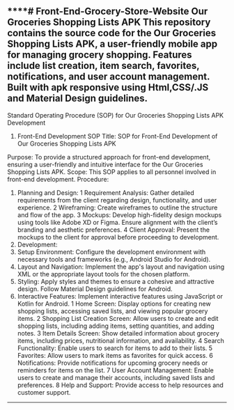 ****# Front-End-Grocery-Store-Website
Our Groceries Shopping Lists APK This repository contains the source code for the Our Groceries Shopping Lists APK, a user-friendly mobile app for managing grocery shopping. Features include list creation, item search, favorites, notifications, and user account management. Built with apk responsive using Html,CSS/.JS and Material Design guidelines.
-----------------
Standard Operating Procedure (SOP) for Our Groceries Shopping Lists APK Development

1. Front-End Development SOP
Title: SOP for Front-End Development of Our Groceries Shopping Lists APK

Purpose:
To provide a structured approach for front-end development, ensuring a user-friendly and intuitive interface for the Our Groceries Shopping Lists APK.
Scope:
This SOP applies to all personnel involved in front-end development.
Procedure:
1.	Planning and Design:
1	Requirement Analysis: Gather detailed requirements from the client regarding design, functionality, and user experience.
2	Wireframing: Create wireframes to outline the structure and flow of the app.
3	Mockups: Develop high-fidelity design mockups using tools like Adobe XD or Figma. Ensure alignment with the client’s branding and aesthetic preferences.
4	Client Approval: Present the mockups to the client for approval before proceeding to development.
2. Development:
3. Setup Environment: Configure the development environment with necessary tools and frameworks (e.g., Android Studio for Android).
4.	Layout and Navigation: Implement the app's layout and navigation using XML or the appropriate layout tools for the chosen platform.
5.	Styling: Apply styles and themes to ensure a cohesive and attractive design. Follow Material Design guidelines for Android.
6. Interactive Features: Implement interactive features using JavaScript or Kotlin for Android.
1	Home Screen: Display options for creating new shopping lists, accessing saved lists, and viewing popular grocery items.
2	Shopping List Creation Screen: Allow users to create and edit shopping lists, including adding items, setting quantities, and adding notes.
3	Item Details Screen: Show detailed information about grocery items, including prices, nutritional information, and availability.
4	Search Functionality: Enable users to search for items to add to their lists.
5	Favorites: Allow users to mark items as favorites for quick access.
6	Notifications: Provide notifications for upcoming grocery needs or reminders for items on the list.
7	User Account Management: Enable users to create and manage their accounts, including saved lists and preferences.
8	Help and Support: Provide access to help resources and customer support.

****
